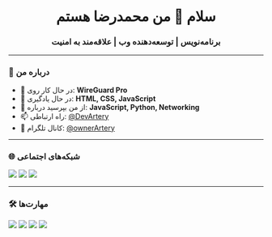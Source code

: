 <h1 align="center">سلام 👋 من محمدرضا هستم</h1>
<h3 align="center">برنامه‌نویس | توسعه‌دهنده وب | علاقه‌مند به امنیت</h3>

---

### 🚀 درباره من
- 🔭 در حال کار روی: **WireGuard Pro**
- 🌱 در حال یادگیری: **HTML, CSS, JavaScript**
- 💬 از من بپرسید درباره: **JavaScript, Python, Networking**
- 📫 راه ارتباطی: [@DevArtery](https://t.me/DevArtery)
- 📢 کانال تلگرام: [@ownerArtery](https://t.me/ownerArtery)

---

### 🌐 شبکه‌های اجتماعی
<p align="left">
<a href="https://t.me/DevArtery" target="_blank"><img src="https://img.shields.io/badge/Telegram-2CA5E0?style=for-the-badge&logo=telegram&logoColor=white"/></a>
<a href="https://t.me/ownerArtery" target="_blank"><img src="https://img.shields.io/badge/Channel-2CA5E0?style=for-the-badge&logo=telegram&logoColor=white"/></a>
<a href="https://github.com/devartery" target="_blank"><img src="https://img.shields.io/badge/GitHub-100000?style=for-the-badge&logo=github&logoColor=white"/></a>
</p>

---

### 🛠 مهارت‌ها
<p align="left">
<img src="https://img.shields.io/badge/JavaScript-F7DF1E?style=for-the-badge&logo=javascript&logoColor=black"/>
<img src="https://img.shields.io/badge/Python-3776AB?style=for-the-badge&logo=python&logoColor=white"/>
<img src="https://img.shields.io/badge/HTML5-E34F26?style=for-the-badge&logo=html5&logoColor=white"/>
<img src="https://img.shields.io/badge/CSS3-1572B6?style=for-the-badge&logo=css3&logoColor=white"/>
<img src="https://img.shields.io/badge/WireGuard-88171A?style=for
